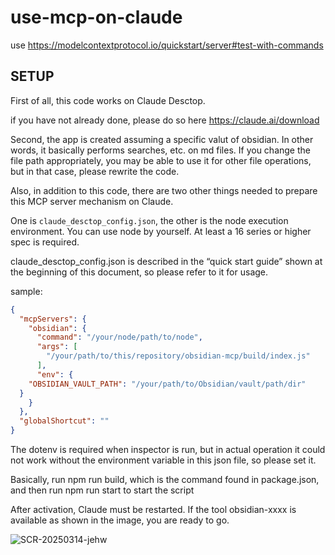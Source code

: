 # use-mcp-on-claude

use 
https://modelcontextprotocol.io/quickstart/server#test-with-commands


## SETUP

First of all, this code works on Claude Desctop.

if you have not already done, please do so here
https://claude.ai/download

Second, the app is created assuming a specific valut of obsidian. In other words, it basically performs searches, etc. on md files. If you change the file path appropriately, you may be able to use it for other file operations, but in that case, please rewrite the code.

Also, in addition to this code, there are two other things needed to prepare this MCP server mechanism on Claude.

One is `claude_desctop_config.json`, the other is the node execution environment.
You can use node by yourself. At least a 16 series or higher spec is required.

claude_desctop_config.json is described in the “quick start guide” shown at the beginning of this document, so please refer to it for usage.

sample:

```json
{
  "mcpServers": {
    "obsidian": {
      "command": "/your/node/path/to/node",
      "args": [
        "/your/path/to/this/repository/obsidian-mcp/build/index.js"
      ],
      "env": {
    "OBSIDIAN_VAULT_PATH": "/your/path/to/Obsidian/vault/path/dir"
  }
    }
  },
  "globalShortcut": ""
}

```

The dotenv is required when inspector is run, but in actual operation it could not work without the environment variable in this json file, so please set it.

Basically, run npm run build, which is the command found in package.json, and then run npm run start to start the script

After activation, Claude must be restarted.
If the tool obsidian-xxxx is available as shown in the image, you are ready to go.

![SCR-20250314-jehw](https://github.com/user-attachments/assets/802fc02b-e68f-4cc3-8f55-a018d49ba843)


